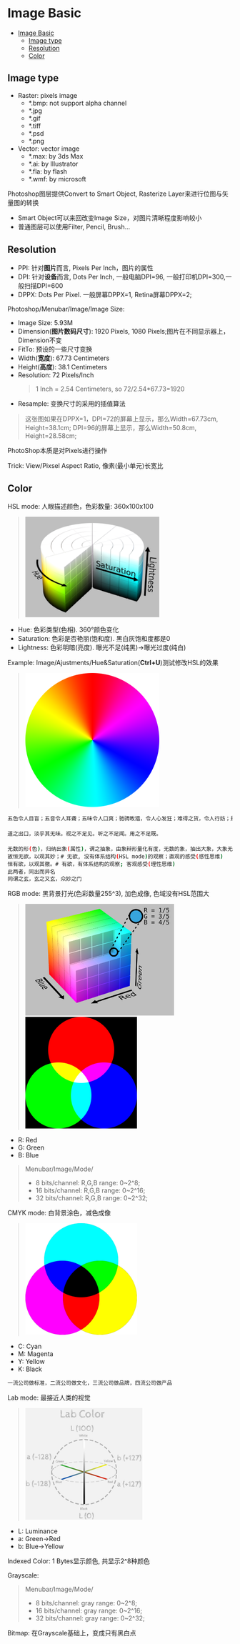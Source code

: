 # Image Basic

- [Image Basic](#Image-Basic)
  - [Image type](#Image-type)
  - [Resolution](#Resolution)
  - [Color](#Color)

## Image type

- Raster: pixels image
  - *.bmp: not support alpha channel
  - *.jpg
  - *.gif
  - *.tiff
  - *.psd
  - *.png
- Vector: vector image
  - *.max: by 3ds Max
  - *.ai: by Illustrator
  - *.fla: by flash
  - *.wmf: by microsoft

Photoshop图层提供Convert to Smart Object, Rasterize Layer来进行位图与矢量图的转换
- Smart Object可以来回改变Image Size，对图片清晰程度影响较小  
- 普通图层可以使用Filter, Pencil, Brush...

## Resolution

- PPI: 针对**图片**而言, Pixels Per Inch，图片的属性
- DPI: 针对**设备**而言, Dots Per Inch, 一般电脑DPI=96, 一般打印机DPI=300,一般扫描DPI=600
- DPPX: Dots Per Pixel. 一般屏幕DPPX=1, Retina屏幕DPPX=2;

Photoshop/Menubar/Image/Image Size:
- Image Size: 5.93M
- Dimension(**图片数码尺寸**): 1920 Pixels, 1080 Pixels;图片在不同显示器上，Dimension不变
- FitTo: 预设的一些尺寸变换
- Width(**宽度**): 67.73 Centimeters
- Height(**高度**): 38.1 Centimeters
- Resolution: 72 Pixels/Inch
  > 1 Inch = 2.54 Centimeters, so 72/2.54*67.73=1920
- Resample: 变换尺寸的采用的插值算法
> 这张图如果在DPPX=1，DPI=72的屏幕上显示，那么Width=67.73cm, Height=38.1cm; DPI=96的屏幕上显示，那么Width=50.8cm, Height=28.58cm;

PhotoShop本质是对Pixels进行操作

Trick: View/Pixsel Aspect Ratio, 像素(最小单元)长宽比

## Color

HSL mode: 人眼描述颜色，色彩数量: 360x100x100
> <img src="Res/HSLmode.png" width="300"/>
- Hue: 色彩类型(色相). 360°颜色变化
- Saturation: 色彩是否艳丽(饱和度). 黑白灰饱和度都是0
- Lightness: 色彩明暗(亮度). 曝光不足(纯黑)→曝光过度(纯白)

Example: Image/Ajustments/Hue&Saturation(**Ctrl+U**)测试修改HSL的效果
> <img src="example1/HSL_Adjustment.png" width="300"/>

```bash
五色令人目盲；五音令人耳聋；五味令人口爽；驰骋畋猎，令人心发狂；难得之货，令人行妨；是以圣人为腹不为目，故去彼(目)取此(腹)。

道之出口，淡乎其无味。视之不足见。听之不足闻。用之不足既。

无数的形(色)，归纳出象(属性)，谓之抽象，由象辩形量化有度，无数的象，抽出大象，大象无形，包容万象近于道；
故恒无欲，以观其妙；# 无欲, 没有体系结构(HSL mode)的观察；直观的感受(感性思维)
恒有欲，以观其徼。# 有欲，有体系结构的观察; 客观感受(理性思维)
此两者，同出而异名
同谓之玄，玄之又玄，众妙之门
```

RGB mode: 黑背景打光(色彩数量255^3), 加色成像, 色域没有HSL范围大
> <img src="Res/RGBmode.png" height="250"/>
> <img src="Res/RGB.png" height="250"/>
- R: Red
- G: Green
- B: Blue

> Menubar/Image/Mode/
> - 8 bits/channel: R,G,B range: 0~2^8;  
> - 16 bits/channel: R,G,B range: 0~2^16;  
> - 32 bits/channel: R,G,B range: 0~2^32;  

CMYK mode: 白背景涂色，减色成像
> <img src="Res/CMYK.png" height="250"/>
- C: Cyan
- M: Magenta
- Y: Yellow
- K: Black

```bash
一流公司做标准，二流公司做文化，三流公司做品牌，四流公司做产品
```

Lab mode: 最接近人类的视觉
> <img src="Res/LABmode.png" height="250"/>
- L: Luminance
- a: Green→Red
- b: Blue→Yellow

Indexed Color: 1 Bytes显示颜色, 共显示2^8种颜色

Grayscale:
> Menubar/Image/Mode/
> -  8 bits/channel: gray range: 0~2^8;  
> - 16 bits/channel: gray range: 0~2^16;  
> - 32 bits/channel: gray range: 0~2^32;  

Bitmap: 在Grayscale基础上，变成只有黑白点